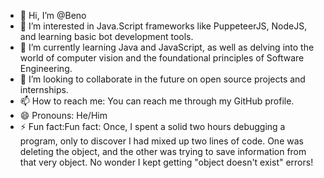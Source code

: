 - 👋 Hi, I’m @Beno
- 👀 I’m interested in Java.Script frameworks like PuppeteerJS, NodeJS, and learning basic bot development tools.
- 🌱 I’m currently learning Java and JavaScript, as well as delving into the world of computer vision and the foundational principles of Software Engineering.
- 💞️  I’m looking to collaborate in the future on open source projects and internships.
- 📫  How to reach me: You can reach me through my GitHub profile.
- 😄  Pronouns: He/Him
- ⚡  Fun fact:Fun fact: Once, I spent a solid two hours debugging a program, only to discover I had mixed up two lines of code.
  One was deleting the object, and the other was trying to save information from that very object. No wonder I kept getting "object doesn't exist" errors!

<!---
BenjiRMZ/BenjiRMZ is a ✨ special ✨ repository because its `README.md` (this file) appears on your GitHub profile.
You can click the Preview link to take a look at your changes.
--->
